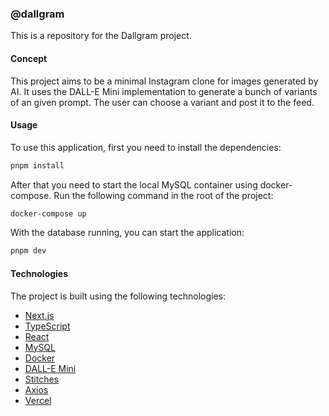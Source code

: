### @dallgram

This is a repository for the Dallgram project.

#### Concept

This project aims to be a minimal Instagram clone for images generated by AI. It uses the DALL-E Mini implementation to generate a bunch of variants of an given prompt. The user can choose a variant and post it to the feed.

#### Usage

To use this application, first you need to install the dependencies:

```bash
pnpm install
```

After that you need to start the local MySQL container using docker-compose. Run the following command in the root of the project:

```bash
docker-compose up
```

With the database running, you can start the application:

```bash
pnpm dev
```

#### Technologies

The project is built using the following technologies:

- [Next.js](https://nextjs.org/)
- [TypeScript](https://www.typescriptlang.org/)
- [React](https://reactjs.org/)
- [MySQL](https://www.mysql.com/)
- [Docker](https://www.docker.com/)
- [DALL-E Mini](https://github.com/borisdayma/dalle-mini)
- [Stitches](https://stitches.dev/)
- [Axios](https://axios-http.com/)
- [Vercel](https://vercel.com/)
